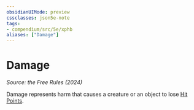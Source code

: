 ```yaml
---
obsidianUIMode: preview
cssclasses: json5e-note
tags:
- compendium/src/5e/xphb
aliases: ["Damage"]
---
```

# Damage
*Source: the Free Rules (2024)* 

Damage represents harm that causes a creature or an object to lose [Hit Points](hit-points-xphb.md).